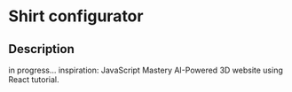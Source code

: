 # Shirt configurator

## Description

in progress... inspiration: JavaScript Mastery AI-Powered 3D website using React tutorial.
